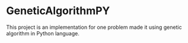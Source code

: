 # GeneticAlgorithmPY
This project is an implementation for one problem made it using genetic algorithm in Python language.
